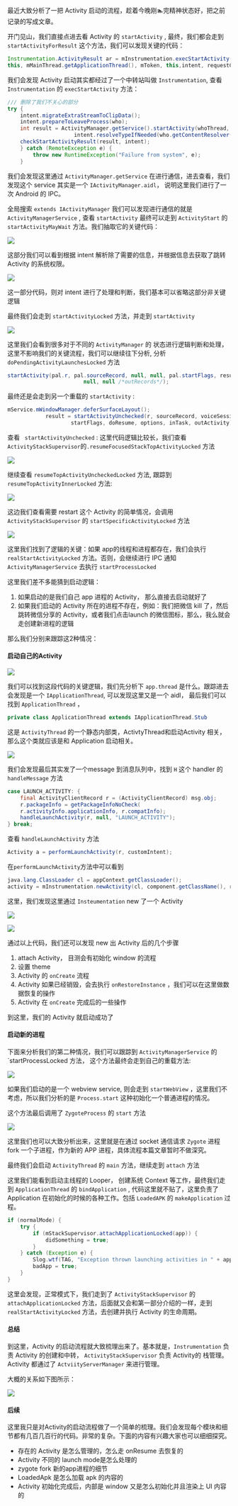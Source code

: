 最近大致分析了一把 Activity 启动的流程，趁着今晚刚🏊完精神状态好，把之前记录的写成文章。

开门见山，我们直接点进去看 Activity 的 `startActivity` , 最终，我们都会走到 `startActivityForResult` 这个方法，我们可以发现关键的代码：

```java
Instrumentation.ActivityResult ar = mInstrumentation.execStartActivity(
this, mMainThread.getApplicationThread(), mToken, this,intent, requestCode, options);
```

我们会发现 Activity 启动其实都经过了一个中转站叫做 `Instrumentation`, 查看`Instrumentation` 的 `execStartActivity` 方法：

```java
/// 删除了我们不关心的部分
try {
	intent.migrateExtraStreamToClipData();
	intent.prepareToLeaveProcess(who);
	int result = ActivityManager.getService().startActivity(whoThread, who.getBasePackageName(), intent,
                     intent.resolveTypeIfNeeded(who.getContentResolver()),token, target != null ? target.mEmbeddedID : null,requestCode, 0, null, options);
	checkStartActivityResult(result, intent);
	} catch (RemoteException e) {
		throw new RuntimeException("Failure from system", e);
	}
```

我们会发现这里通过 `ActivityManager.getService` 在进行通信，进去查看，我们发现这个 service 其实是一个 `IActivityManager.aidl`， 说明这里我们进行了一次 Android  的 IPC。

全局搜索 ` extends IActivityManager ` 我们可以发现进行通信的就是 `ActivityManagerService` , 查看 `startActivity` 最终可以走到 `ActivityStart` 的 `startActivityMayWait` 方法。我们抽取它的关键代码：




![](https://raw.githubusercontent.com/shaomaicheng/Article/master/imgs/activitylaunch/1.jpeg)

这部分我们可以看到根据 intent 解析除了需要的信息，并根据信息去获取了跳转 Activity 的系统权限。


![](https://raw.githubusercontent.com/shaomaicheng/Article/master/imgs/activitylaunch/2.jpeg)

这一部分代码，则对 intent 进行了处理和判断，我们基本可以省略这部分非关键逻辑

最终我们会走到 `startActivityLocked` 方法，并走到 `startActivity`

![](https://raw.githubusercontent.com/shaomaicheng/Article/master/imgs/activitylaunch/3.jpeg)


这里我们会看到很多对于不同的 `ActivityManager` 的 状态进行逻辑判断和处理，这里不影响我们的关键流程，我们可以继续往下分析, 分析 `doPendingActivityLaunchesLocked` 方法

```java
startActivity(pal.r, pal.sourceRecord, null, null, pal.startFlags, resume, null,
                        null, null /*outRecords*/);
```

最终还是会走到另一个重载的 `startActivity` :

```java
mService.mWindowManager.deferSurfaceLayout();
            result = startActivityUnchecked(r, sourceRecord, voiceSession, voiceInteractor,
                    startFlags, doResume, options, inTask, outActivity);
```


查看 ` startActivityUnchecked` : 这里代码逻辑比较长，我们查看 ` ActivityStackSupervisor`的`.resumeFocusedStackTopActivityLocked` 方法


![](https://raw.githubusercontent.com/shaomaicheng/Article/master/imgs/activitylaunch/4.jpeg)

继续查看 `resumeTopActivityUncheckedLocked` 方法, 跟踪到 `resumeTopActivityInnerLocked` 方法:


![](https://raw.githubusercontent.com/shaomaicheng/Article/master/imgs/activitylaunch/5.jpeg)

这边我们查看需要 restart 这个 Activity 的简单情况，会调用 `ActivityStackSupervisor` 的 `startSpecificActivityLocked` 方法


![](https://raw.githubusercontent.com/shaomaicheng/Article/master/imgs/activitylaunch/6.jpeg)

这里我们找到了逻辑的关键：如果 app的线程和进程都存在，我们会执行 `realStartActivityLocked` 方法。否则，会继续进行 IPC 通知 `ActivityManagerService` 去执行 `startProcessLocked`

这里我们差不多能猜到启动逻辑：
1. 如果启动的是我们自己 app 进程的 Activity， 那么直接去启动就好了
2. 如果我们启动的 Activity 所在的进程不存在，例如：我们把微信 kill 了，然后跳转微信分享的 Activity，或者我们点击launch 的微信图标，那么，我么就会走创建新进程的逻辑

那么我们分别来跟踪这2种情况：

####  启动自己的Activity



![](https://raw.githubusercontent.com/shaomaicheng/Article/master/imgs/activitylaunch/7.jpeg)

我们可以找到这段代码的关键逻辑，我们先分析下 `app.thread` 是什么。跟踪进去会发现是一个 `IApplicationThread`,  可以发现这里又是一个 aidl， 最后我们可以找到 `ApplicationThread` ，

```java
private class ApplicationThread extends IApplicationThread.Stub
```

这是 `ActivityThread` 的一个静态内部类，ActivtyThread和启动Activity 相关，那么这个类就应该是和 Application 启动相关。


![](https://raw.githubusercontent.com/shaomaicheng/Article/master/imgs/activitylaunch/8.jpeg)

我们会发现最后其实发了一个message 到消息队列中，找到 `H` 这个 handler 的 `handleMessage` 方法

```java
case LAUNCH_ACTIVITY: {
	final ActivityClientRecord r = (ActivityClientRecord) msg.obj;
	r.packageInfo = getPackageInfoNoCheck(
	r.activityInfo.applicationInfo, r.compatInfo);
	handleLaunchActivity(r, null, "LAUNCH_ACTIVITY");
} break;
```

查看 `handleLaunchActivity` 方法

```java
Activity a = performLaunchActivity(r, customIntent);
```

在`performLaunchActivity`方法中可以看到

```java
java.lang.ClassLoader cl = appContext.getClassLoader();
activity = mInstrumentation.newActivity(cl, component.getClassName(), r.intent);
```
这里，我们发现这里通过 `Insteumentation` new 了一个 Activity


![](https://raw.githubusercontent.com/shaomaicheng/Article/master/imgs/activitylaunch/9.jpeg)

![](https://raw.githubusercontent.com/shaomaicheng/Article/master/imgs/activitylaunch/10.jpeg)

通过以上代码，我们还可以发现 new 出 Activity 后的几个步骤
1. attach Activity， 目测会有初始化 window 的流程
2. 设置 theme
3. Activity 的 `onCreate` 流程
4. Activity 如果已经销毁，会去执行 `onRestoreInstance` ，我们可以在这里做数据恢复的操作
5. Activity 在 `onCreate` 完成后的一些操作

到这里，我们的 Activity 就启动成功了

#### 启动新的进程

下面来分析我们的第二种情况，我们可以跟踪到 `ActivityManagerService` 的 `startProcessLocked 方法， 这个方法最终会走到自己的重载方法:


![](https://raw.githubusercontent.com/shaomaicheng/Article/master/imgs/activitylaunch/11.jpeg)

如果我们启动的是一个 webview service,  则会走到 `startWebView` ，这里我们不考虑，所以我们分析的是 `Process.start` 这种初始化一个普通进程的情况。


这个方法最后调用了 `ZygoteProcess` 的 `start` 方法

![](https://raw.githubusercontent.com/shaomaicheng/Article/master/imgs/activitylaunch/12.jpeg)

这里我们也可以大致分析出来，这里就是在通过 socket 通信请求 `Zygote` 进程 fork 一个子进程，作为新的 APP 进程，具体流程本篇文章暂时不做深究。


最终我们会启动 `ActivityThread` 的 `main` 方法，继续走到 `attach` 方法

这里我们能看到启动主线程的 Looper， 创建系统 Context 等工作，最终我们走到 `ApplicationThread` 的 `bindApplication` , 代码这里就不贴了，这里负责了 Application 在初始化的时候的各种工作。包括 `LoadedAPK` 的 `makeApplication` 过程。

```java
if (normalMode) {
	try {
		if (mStackSupervisor.attachApplicationLocked(app)) {
			didSomething = true;
		}
	} catch (Exception e) {
		Slog.wtf(TAG, "Exception thrown launching activities in " + app, e);
		badApp = true;
	}
}
```

这里会发现，正常模式下，我们走到了 `ActivityStackSupervisor` 的 `attachApplicationLocked` 方法，后面就又会和第一部分介绍的一样，走到 `realStartActivityLocked` 方法，去创建并执行 Activity 的生命周期。

#### 总结
到这里，Activity 的启动流程就大致梳理出来了。基本就是，`Instrumentation` 负责 Activity 的创建和中转， `ActivityStackSupervisor` 负责 Activity的 栈管理。Activity 都通过了 `ActviityServerManager`   来进行管理。

大概的关系如下图所示：


![](https://raw.githubusercontent.com/shaomaicheng/Article/master/imgs/activitylaunch/13.jpeg)


#### 后续

这里我只是对Activity的启动流程做了一个简单的梳理。我们会发现每个模块和细节都有几百几百行的代码。非常的复杂。下面的内容有兴趣大家也可以细细探究。

* 存在的 Activity 是怎么管理的，怎么走 onResume 去恢复的
* Activity 不同的 launch mode是怎么处理的
* zygote fork 新的app进程的细节
* LoadedApk 是怎么加载 apk 的内容的
* Activity 初始化完成后，内部是 window 又是怎么初始化并且渲染上 UI 内容的











